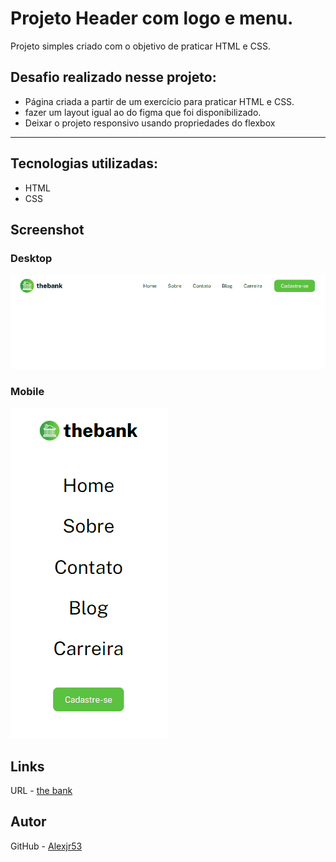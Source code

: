 # Projeto Header com logo e menu.

 Projeto simples criado com o objetivo de praticar HTML e CSS.  

## Desafio realizado nesse projeto:

 - Página criada a partir de um exercício para praticar HTML e CSS.
 - fazer um layout igual ao do figma que foi disponibilizado.
 - Deixar o projeto responsivo usando propriedades do flexbox

--- 
## Tecnologias utilizadas:
 - HTML
 - CSS

## Screenshot
### Desktop
![Desktop](src/images/Anima%C3%A7%C3%A3o-desktop.gif)

### Mobile
![](src/images/Anima%C3%A7%C3%A3o-mobile.gif)

## Links
URL - [the bank](https://alexjr53.github.io/Exercicio-HTML-CSS/)

## Autor
 GitHub - [Alexjr53](https://github.com/Alexjr53)